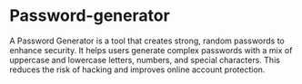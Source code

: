 # Password-generator
A Password Generator is a tool that creates strong, random passwords to enhance security. It helps users generate complex passwords with a mix of uppercase and lowercase letters, numbers, and special characters. This reduces the risk of hacking and improves online account protection.

